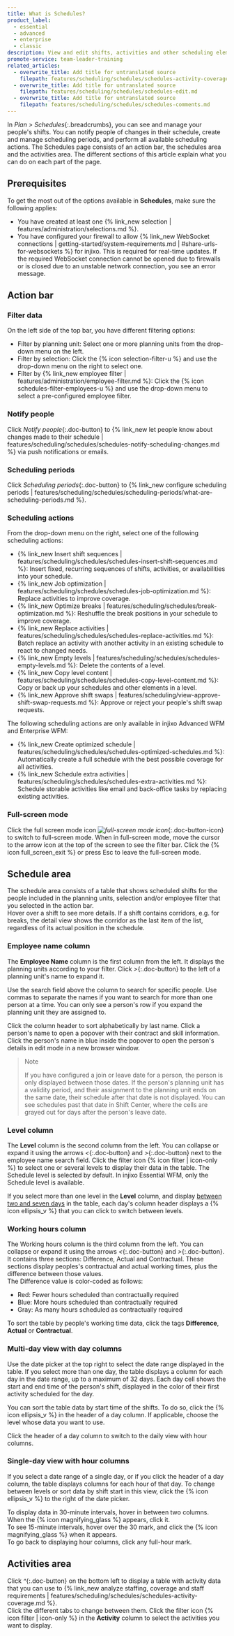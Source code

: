 ```yaml
---
title: What is Schedules?
product_label:
  - essential
  - advanced
  - enterprise
  - classic
description: View and edit shifts, activities and other scheduling elements like time-off requests.
promote-service: team-leader-training
related_articles:
  - overwrite_title: Add title for untranslated source
    filepath: features/scheduling/schedules/schedules-activity-coverage.md
  - overwrite_title: Add title for untranslated source
    filepath: features/scheduling/schedules/schedules-edit.md
  - overwrite_title: Add title for untranslated source
    filepath: features/scheduling/schedules/schedules-comments.md
---
```


In _Plan > Schedules_{:.breadcrumbs}, you can see and manage your people's shifts. You can notify people of changes in their schedule, create and manage scheduling periods, and perform all available scheduling actions. 
The Schedules page consists of an action bar, the schedules area and the activities area. The different sections of this article explain what you can do on each part of the page. 

## Prerequisites

To get the most out of the options available in **Schedules**, make sure the following applies:

- You have created at least one {% link_new selection | features/administration/selections.md %}.
- You have configured your firewall to allow {% link_new WebSocket connections | getting-started/system-requirements.md | #share-urls-for-websockets %} for injixo. This is required for real-time updates. If the required WebSocket connection cannot be opened due to firewalls or is closed due to an unstable network connection, you see an error message. 

## Action bar

### Filter data

On the left side of the top bar, you have different filtering options:

- Filter by planning unit: Select one or more planning units from the drop-down menu on the left. 
- Filter by selection: Click the {% icon selection-filter-u %} and use the drop-down menu on the right to select one.
- Filter by {% link_new employee filter | features/administration/employee-filter.md %}: Click the {% icon schedules-filter-employees-u %} and use the drop-down menu to select a pre-configured employee filter. 

### Notify people

Click _Notify people_{:.doc-button} to {% link_new let people know about changes made to their schedule | features/scheduling/schedules/schedules-notify-scheduling-changes.md %} via push notifications or emails.

### Scheduling periods

Click _Scheduling periods_{:.doc-button} to {% link_new configure scheduling periods | features/scheduling/schedules/scheduling-periods/what-are-scheduling-periods.md %}.

### Scheduling actions

From the drop-down menu on the right, select one of the following scheduling actions:

- {% link_new Insert shift sequences | features/scheduling/schedules/schedules-insert-shift-sequences.md %}: Insert fixed, recurring sequences of shifts, activities, or availabilities into your schedule.
- {% link_new Job optimization | features/scheduling/schedules/schedules-job-optimization.md %}: Replace activities to improve coverage.
- {% link_new Optimize breaks | features/scheduling/schedules/break-optimization.md %}: Reshuffle the break positions in your schedule to improve coverage.
- {% link_new Replace activities | features/scheduling/schedules/schedules-replace-activities.md %}: Batch replace an activity with another activity in an existing schedule to react to changed needs.
- {% link_new Empty levels | features/scheduling/schedules/schedules-empty-levels.md %}: Delete the contents of a level.
- {% link_new Copy level content | features/scheduling/schedules/schedules-copy-level-content.md %}: Copy or back up your schedules and other elements in a level.
- {% link_new Approve shift swaps | features/scheduling/view-approve-shift-swap-requests.md %}: Approve or reject your people's shift swap requests.

The following scheduling actions are only available in injixo Advanced WFM and Enterprise WFM:

- {% link_new Create optimized schedule | features/scheduling/schedules/schedules-optimized-schedules.md %}: Automatically create a full schedule with the best possible coverage for all activities.
- {% link_new Schedule extra activities | features/scheduling/schedules/schedules-extra-activities.md %}: Schedule storable activities like email and back-office tasks by replacing existing activities.

### Full-screen mode 

Click the full screen mode icon _![full-screen mode icon](/assets/img/common/full-screen-mode.png)_{:.doc-button-icon} to switch to full-screen mode. When in full-screen mode, move the cursor to the arrow icon at the top of the screen to see the filter bar. Click the {% icon full_screen_exit %} or press Esc to leave the full-screen mode.

## Schedule area

The schedule area consists of a table that shows scheduled shifts for the people included in the planning units, selection and/or employee filter that you selected in the action bar.<br>Hover over a shift to see more details. If a shift contains corridors, e.g. for breaks, the detail view shows the corridor as the last item of the list, regardless of its actual position in the schedule.

### Employee name column

The **Employee Name** column is the first column from the left. It displays the planning units according to your filter. Click _>_{:.doc-button} to the left of a planning unit's name to expand it.

Use the search field above the column to search for specific people. Use commas to separate the names if you want to search for more than one person at a time. You can only see a person's row if you expand the planning unit they are assigned to.

Click the column header to sort alphabetically by last name. Click a person's name to open a popover with their contract and skill information. Click the person's name in blue inside the popover to open the person's details in edit mode in a new browser window.

> Note
>
> If you have configured a join or leave date for a person, the person is only displayed between those dates. 
> If the person's planning unit has a validity period, and their assignment to the planning unit ends on the same date, their schedule after that date is not displayed. You can see schedules past that date in Shift Center, where the cells are grayed out for days after the person's leave date.

### Level column

The **Level** column is the second column from the left. You can collapse or expand it using the arrows _<_{:.doc-button} and _>_{:.doc-button} next to the employee name search field. Click the filter icon {% icon filter | icon-only %} to select one or several levels to display their data in the table. The Schedule level is selected by default. In injixo Essential WFM, only the Schedule level is available.

If you select more than one level in the **Level** column, and display [between two and seven days](#multi-day-view-with-day-columns) in the table, each day's column header displays a {% icon ellipsis_v %} that you can click to switch between levels.

### Working hours column

The Working hours column is the third column from the left. You can collapse or expand it using the arrows _<_{:.doc-button} and _>_{:.doc-button}. It contains three sections: Difference, Actual and Contractual. These sections display peoples's contractual and actual working times, plus the difference between those values.<br>The Difference value is color-coded as follows:

- Red: Fewer hours scheduled than contractually required
- Blue: More hours scheduled than contractually required
- Gray: As many hours scheduled as contractually required

To sort the table by people's working time data, click the tags **Difference**, **Actual** or **Contractual**.

### Multi-day view with day columns

Use the date picker at the top right to select the date range displayed in the table. If you select more than one day, the table displays a column for each day in the date range, up to a maximum of 32 days. Each day cell shows the start and end time of the person's shift, displayed in the color of their first activity scheduled for the day.

You can sort the table data by start time of the shifts. To do so, click the {% icon ellipsis_v %} in the header of a day column. If applicable, choose the level whose data you want to use.

Click the header of a day column to switch to the daily view with hour columns.

### Single-day view with hour columns

If you select a date range of a single day, or if you click the header of a day column, the table displays columns for each hour of that day. To change between levels or sort data by shift start in this view, click the {% icon ellipsis_v %} to the right of the date picker.

To display data in 30-minute intervals, hover in between two columns. When the {% icon magnifying_glass %} appears, click it. <br>To see 15-minute intervals, hover over the 30 mark, and click the {% icon magnifying_glass %} when it appears.<br>To go back to displaying hour columns, click any full-hour mark.

## Activities area

Click _^_{:.doc-button} on the bottom left to display a table with activity data that you can use to {% link_new analyze staffing, coverage and staff requirements | features/scheduling/schedules/schedules-activity-coverage.md %}.<br>Click the different tabs to change between them. Click the filter icon {% icon filter | icon-only %} in the **Activity** column to select the activities you want to display.
